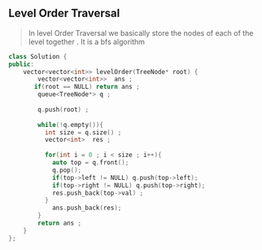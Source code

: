 ## Level Order Traversal


> In level Order Traversal we basically store the nodes of each of the level together . 
> It is a bfs algorithm
```cpp
class Solution {    
public:
    vector<vector<int>> levelOrder(TreeNode* root) {
        vector<vector<int>>  ans ;
       if(root == NULL) return ans ;
        queue<TreeNode*> q ;
      
        q.push(root) ;
       
        while(!q.empty()){
          int size = q.size() ;
          vector<int>  res ;
          
          for(int i = 0 ; i < size ; i++){
            auto top = q.front();
            q.pop();
            if(top->left != NULL) q.push(top->left);
            if(top->right != NULL) q.push(top->right);
            res.push_back(top->val) ;
          }
            ans.push_back(res); 
        }
        return ans ;
    }
};
```